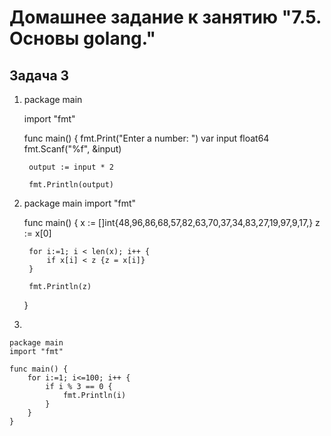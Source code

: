 # Домашнее задание к занятию "7.5. Основы golang."

## Задача 3

1.
    package main
    
    import "fmt"
    
    func main() {
        fmt.Print("Enter a number: ")
        var input float64
        fmt.Scanf("%f", &input)
    
        output := input * 2
    
        fmt.Println(output)    


2.
    package main
    import "fmt"

    func main() {
        x := []int{48,96,86,68,57,82,63,70,37,34,83,27,19,97,9,17,}
        z := x[0]

        for i:=1; i < len(x); i++ {
            if x[i] < z {z = x[i]}
        }
        
        fmt.Println(z)
    }


3.

    package main
    import "fmt"

    func main() {
        for i:=1; i<=100; i++ {
            if i % 3 == 0 {
                fmt.Println(i)
            }
        }
    }
